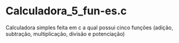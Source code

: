 # Calculadora_5_fun-es.c
Calculadora simples feita em c a qual possui cinco funções (adição, subtração, multiplicação, divisão e potenciação)
